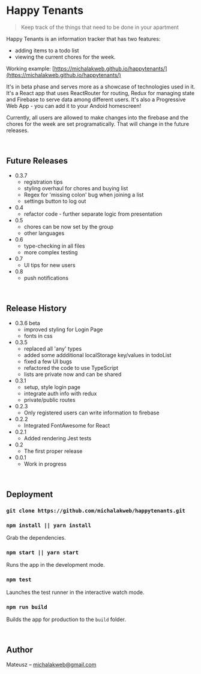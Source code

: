 # Happy Tenants
> Keep track of the things that need to be done in your apartment

Happy Tenants is an information tracker that has two features:
- adding items to a todo list
- viewing the current chores for the week.

Working example: [https://michalakweb.github.io/happytenants/](https://michalakweb.github.io/happytenants/)

It's in beta phase and serves more as a showcase of technologies used in it. It's a React app that uses ReactRouter for routing, Redux for managing state and Firebase to serve data among different users.  It's also a Progressive Web App - you can add it to your Andoid homescreen! 

Currently, all users are allowed to make changes into the firebase and the chores for the week are set programatically. That will change in the future releases. 

<br/>

## Future Releases 

* 0.3.7
    * registration tips
    * styling overhaul for chores and buying list
    * Regex for 'missing colon' bug when joining a list
    * settings button to log out
* 0.4
    * refactor code - further separate logic from presentation
* 0.5
    * chores can be now set by the group
    * other languages 
* 0.6 
    * type-checking in all files
    * more complex testing
* 0.7
    * UI tips for new users
* 0.8
    * push notifications



<br/>


## Release History
* 0.3.6 beta
    * improved styling for Login Page
    * fonts in css
* 0.3.5
    * replaced all 'any' types
    * added some addditional localStorage key/values in todoList
    * fixed a few UI bugs
    * refactored the code to use TypeScript
    * lists are private now and can be shared
* 0.3.1
    * setup, style login page
    * integrate auth info with redux
    * private/public routes
* 0.2.3 
    * Only registered users can write information to firebase
* 0.2.2
    * Integrated FontAwesome for React
* 0.2.1
    * Added rendering Jest tests
* 0.2 
    * The first proper release
* 0.0.1 
    * Work in progress

<br/>
    
## Deployment

### `git clone https://github.com/michalakweb/happytenants.git`

### `npm install || yarn install`
Grab the dependencies.

### `npm start || yarn start`
Runs the app in the development mode.

### `npm test`
Launches the test runner in the interactive watch mode.

### `npm run build`
Builds the app for production to the `build` folder.

<br/>

## Author

Mateusz – michalakweb@gmail.com

